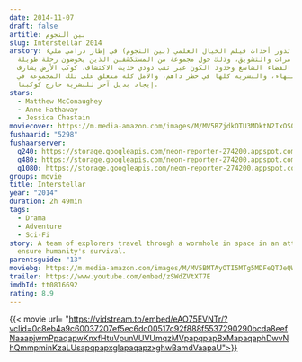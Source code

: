 ```yaml
---
date: 2014-11-07
draft: false
artitle: بين النجوم
slug: Interstellar 2014
arstory: تدور أحداث فيلم الخيال العلمي (بين النجوم) في إطار درامي مليء
  بالمغامرات والتشويق، وذلك حول مجموعة من المستكشفين الذين يخوضون رحلة طويلة
  لاكتشاف الفضاء الشاسع وحدود الكون عبر ثقب دودي حديث الاكتشاف. كوكب الأرض يشارف
  على الانتهاء، والبشرية كلها في خطر داهم، والأمل كله متعلق على تلك المجموعة في
  إيجاد بديل آخر للبشرية خارج كوكبنا.
stars:
  - Matthew McConaughey
  - Anne Hathaway
  - Jessica Chastain
moviecover: https://m.media-amazon.com/images/M/MV5BZjdkOTU3MDktN2IxOS00OGEyLWFmMjktY2FiMmZkNWIyODZiXkEyXkFqcGdeQXVyMTMxODk2OTU@._V1_FMjpg_UY864_.jpg
fushaarid: "5298"
fushaarserver:
  q240: https://storage.googleapis.com/neon-reporter-274200.appspot.com/fushaar/media/5298/5298-240p.mp4
  q480: https://storage.googleapis.com/neon-reporter-274200.appspot.com/fushaar/media/5298/5298-480p.mp4
  q1080: https://storage.googleapis.com/neon-reporter-274200.appspot.com/fushaar/media/5298/5298.mp4
groups: movie
title: Interstellar
year: "2014"
duration: 2h 49min
tags:
  - Drama
  - Adventure
  - Sci-Fi
story: A team of explorers travel through a wormhole in space in an attempt to
  ensure humanity's survival.
parentsguide: "13"
moviebg: https://m.media-amazon.com/images/M/MV5BMTAyOTI5MTg5MDFeQTJeQWpwZ15BbWU4MDYyMjg4MTMx._V1_.jpg
trailer: https://www.youtube.com/embed/zSWdZVtXT7E
imdbId: tt0816692
rating: 8.9
---
```


{{< movie url= "https://vidstream.to/embed/eAO75EVNTr/?vclid=0c8eb4a9c60037207ef5ec6dc00517c92f888f5537290290bcda8eefNaaapjwmPpaqapwKnxfHtuVpunVUVUmqzMVpapqpapBxMapaqaphDwvNhQmmpminKzaLUsapqpapxgIapaqapzxghwBamdVaapaU">}}
